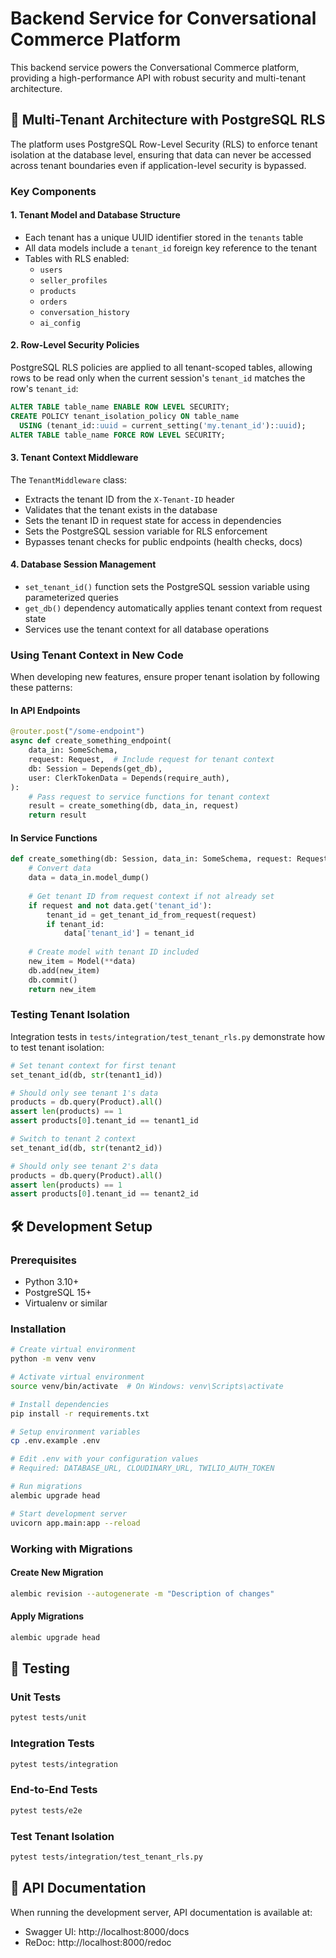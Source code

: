 # Backend Service for Conversational Commerce Platform

This backend service powers the Conversational Commerce platform, providing a high-performance API with robust security and multi-tenant architecture.

## 🔐 Multi-Tenant Architecture with PostgreSQL RLS

The platform uses PostgreSQL Row-Level Security (RLS) to enforce tenant isolation at the database level, ensuring that data can never be accessed across tenant boundaries even if application-level security is bypassed.

### Key Components

#### 1. Tenant Model and Database Structure

- Each tenant has a unique UUID identifier stored in the `tenants` table
- All data models include a `tenant_id` foreign key reference to the tenant
- Tables with RLS enabled:
  - `users`
  - `seller_profiles`
  - `products`
  - `orders`
  - `conversation_history`
  - `ai_config`

#### 2. Row-Level Security Policies

PostgreSQL RLS policies are applied to all tenant-scoped tables, allowing rows to be read only when the current session's `tenant_id` matches the row's `tenant_id`:

```sql
ALTER TABLE table_name ENABLE ROW LEVEL SECURITY;
CREATE POLICY tenant_isolation_policy ON table_name 
  USING (tenant_id::uuid = current_setting('my.tenant_id')::uuid);
ALTER TABLE table_name FORCE ROW LEVEL SECURITY;
```

#### 3. Tenant Context Middleware

The `TenantMiddleware` class:
- Extracts the tenant ID from the `X-Tenant-ID` header
- Validates that the tenant exists in the database
- Sets the tenant ID in request state for access in dependencies
- Sets the PostgreSQL session variable for RLS enforcement
- Bypasses tenant checks for public endpoints (health checks, docs)

#### 4. Database Session Management

- `set_tenant_id()` function sets the PostgreSQL session variable using parameterized queries
- `get_db()` dependency automatically applies tenant context from request state
- Services use the tenant context for all database operations

### Using Tenant Context in New Code

When developing new features, ensure proper tenant isolation by following these patterns:

#### In API Endpoints

```python
@router.post("/some-endpoint")
async def create_something_endpoint(
    data_in: SomeSchema,
    request: Request,  # Include request for tenant context
    db: Session = Depends(get_db),
    user: ClerkTokenData = Depends(require_auth),
):
    # Pass request to service functions for tenant context
    result = create_something(db, data_in, request)
    return result
```

#### In Service Functions

```python
def create_something(db: Session, data_in: SomeSchema, request: Request = None) -> Model:
    # Convert data
    data = data_in.model_dump()
    
    # Get tenant ID from request context if not already set
    if request and not data.get('tenant_id'):
        tenant_id = get_tenant_id_from_request(request)
        if tenant_id:
            data['tenant_id'] = tenant_id
    
    # Create model with tenant ID included
    new_item = Model(**data)
    db.add(new_item)
    db.commit()
    return new_item
```

### Testing Tenant Isolation

Integration tests in `tests/integration/test_tenant_rls.py` demonstrate how to test tenant isolation:

```python
# Set tenant context for first tenant
set_tenant_id(db, str(tenant1_id))

# Should only see tenant 1's data
products = db.query(Product).all()
assert len(products) == 1
assert products[0].tenant_id == tenant1_id

# Switch to tenant 2 context
set_tenant_id(db, str(tenant2_id))

# Should only see tenant 2's data
products = db.query(Product).all()
assert len(products) == 1
assert products[0].tenant_id == tenant2_id
```

## 🛠️ Development Setup

### Prerequisites
- Python 3.10+
- PostgreSQL 15+
- Virtualenv or similar

### Installation

```bash
# Create virtual environment
python -m venv venv

# Activate virtual environment
source venv/bin/activate  # On Windows: venv\Scripts\activate

# Install dependencies
pip install -r requirements.txt

# Setup environment variables
cp .env.example .env

# Edit .env with your configuration values
# Required: DATABASE_URL, CLOUDINARY_URL, TWILIO_AUTH_TOKEN

# Run migrations
alembic upgrade head

# Start development server
uvicorn app.main:app --reload
```

### Working with Migrations

#### Create New Migration

```bash
alembic revision --autogenerate -m "Description of changes"
```

#### Apply Migrations

```bash
alembic upgrade head
```

## 🧪 Testing

### Unit Tests

```bash
pytest tests/unit
```

### Integration Tests

```bash
pytest tests/integration
```

### End-to-End Tests

```bash
pytest tests/e2e
```

### Test Tenant Isolation

```bash
pytest tests/integration/test_tenant_rls.py
```

## 📝 API Documentation

When running the development server, API documentation is available at:
- Swagger UI: http://localhost:8000/docs
- ReDoc: http://localhost:8000/redoc

